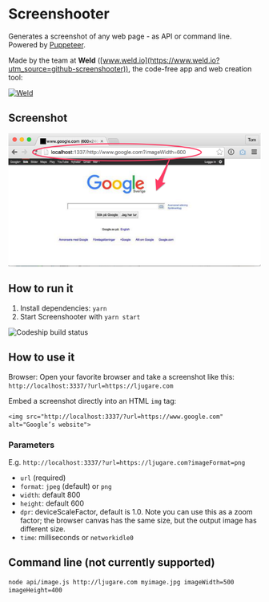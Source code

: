 # Screenshooter

Generates a screenshot of any web page - as API or command line. Powered by [Puppeteer](https://github.com/GoogleChrome/puppeteer).

Made by the team at **Weld** ([www.weld.io](https://www.weld.io?utm_source=github-screenshooter)), the code-free app and web creation tool:

[![Weld](https://s3-eu-west-1.amazonaws.com/weld-social-and-blog/gif/weld_explained.gif)](https://www.weld.io?utm_source=github-screenshooter)

## Screenshot

![Screenshooter](docs/example.png)

## How to run it

1. Install dependencies: `yarn`
2. Start Screenshooter with `yarn start`

![Codeship build status](https://www.codeship.io/projects/2fe0e610-b368-0131-9eae-664e1beed1ef/status)

## How to use it

Browser: Open your favorite browser and take a screenshot like this: `http://localhost:3337/?url=https://ljugare.com`

Embed a screenshot directly into an HTML `img` tag:

	<img src="http://localhost:3337/?url=https://www.google.com" alt="Google’s website">

### Parameters

E.g. `http://localhost:3337/?url=https://ljugare.com?imageFormat=png`

* `url` (required)
* `format`: `jpeg` (default) or `png`
* `width`: default 800
* `height`: default 600
* `dpr`: deviceScaleFactor, default is 1.0. Note you can use this as a zoom factor; the browser canvas has the same size, but the output image has different size.
* `time`: milliseconds or `networkidle0`

## Command line (not currently supported)

	node api/image.js http://ljugare.com myimage.jpg imageWidth=500 imageHeight=400
